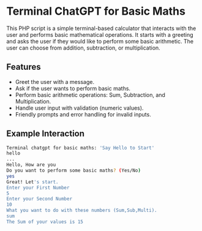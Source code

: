 # Terminal ChatGPT for Basic Maths

This PHP script is a simple terminal-based calculator that interacts with the user and performs basic mathematical operations. It starts with a greeting and asks the user if they would like to perform some basic arithmetic. The user can choose from addition, subtraction, or multiplication.

## Features
- Greet the user with a message.
- Ask if the user wants to perform basic maths.
- Perform basic arithmetic operations: Sum, Subtraction, and Multiplication.
- Handle user input with validation (numeric values).
- Friendly prompts and error handling for invalid inputs.

## Example Interaction
```bash
Terminal chatgpt for basic maths: 'Say Hello to Start' 
hello
...
Hello, How are you
Do you want to perform some basic maths? (Yes/No)
yes
Great! Let's start.
Enter your First Number 
5
Enter your Second Number 
10
What you want to do with these numbers (Sum,Sub,Multi).
sum
The Sum of your values is 15
```
